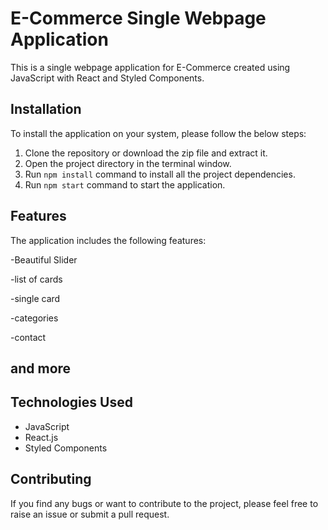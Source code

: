 # E-Commerce Single Webpage Application

This is a single webpage application for E-Commerce created using JavaScript with React and Styled Components.

## Installation

To install the application on your system, please follow the below steps:

1. Clone the repository or download the zip file and extract it.
2. Open the project directory in the terminal window.
3. Run `npm install` command to install all the project dependencies.
4. Run `npm start` command to start the application.

## Features

The application includes the following features:

-Beautiful Slider

-list of cards

-single card 

-categories

-contact 

and more 
-
## Technologies Used

- JavaScript
- React.js
- Styled Components

## Contributing

If you find any bugs or want to contribute to the project, please feel free to raise an issue or submit a pull request.
